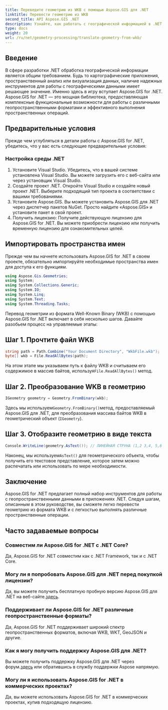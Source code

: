 ```yaml
---
title: Переведите геометрию из WKB с помощью Aspose.GIS для .NET
linktitle: Перевести геометрию из WKB
second_title: API Aspose.GIS .NET
description: Узнайте, как работать с географической информацией в .NET, используя Aspose.GIS для .NET. Легко переводите геометрию из формата WKB с помощью пошаговых инструкций.
type: docs
weight: 20
url: /ru/net/geometry-processing/translate-geometry-from-wkb/
---
```

## Введение
В сфере разработки .NET обработка географической информации является общим требованием. Будь то картографические приложения, пространственный анализ или визуализация данных, наличие надежных инструментов для работы с географическими данными имеет решающее значение. Именно здесь в игру вступает Aspose.GIS for .NET. Aspose.GIS for .NET — это мощная библиотека, предоставляющая комплексные функциональные возможности для работы с различными геопространственными форматами и эффективного выполнения пространственных операций.
## Предварительные условия
Прежде чем углубляться в детали работы с Aspose.GIS for .NET, убедитесь, что у вас есть следующие предварительные условия:
### Настройка среды .NET
1. Установите Visual Studio. Убедитесь, что в вашей системе установлена Visual Studio. Вы можете загрузить его с веб-сайта или через установщик Visual Studio.
2. Создайте проект .NET. Откройте Visual Studio и создайте новый проект .NET. Выберите подходящий тип проекта в соответствии с вашими требованиями.
3. Установите Aspose.GIS. Вы можете установить Aspose.GIS для .NET через диспетчер пакетов NuGet. Просто найдите «Aspose.GIS» и установите пакет в свой проект.
4. Получить лицензию: Получите действующую лицензию для Aspose.GIS for .NET. Вы можете приобрести лицензию или получить временную лицензию для ознакомительных целей.

## Импортировать пространства имен
Прежде чем вы начнете использовать Aspose.GIS for .NET в своем проекте, обязательно импортируйте необходимые пространства имен для доступа к его функциям.

```csharp
using Aspose.Gis.Geometries;
using System;
using System.Collections.Generic;
using System.IO;
using System.Linq;
using System.Text;
using System.Threading.Tasks;
```

Перевод геометрии из формата Well-Known Binary (WKB) с помощью Aspose.GIS for .NET включает в себя несколько шагов. Давайте разобьем процесс на управляемые этапы:
## Шаг 1. Прочтите файл WKB
```csharp
string path = Path.Combine("Your Document Directory", "WkbFile.wkb");
byte[] wkb = File.ReadAllBytes(path);
```
 На этом этапе мы указываем путь к файлу WKB и считываем его содержимое в массив байтов, используя`File.ReadAllBytes()` метод.
## Шаг 2. Преобразование WKB в геометрию
```csharp
IGeometry geometry = Geometry.FromBinary(wkb);
```
 Здесь мы используем`Geometry.FromBinary()`метод, предоставляемый Aspose.GIS для .NET, для преобразования массива байтов WKB в геометрический объект (`IGeometry`).
## Шаг 3. Отобразите геометрию в виде текста
```csharp
Console.WriteLine(geometry.AsText()); // ЛИНЕЙНАЯ СТРУНА (1,2 3,4, 5,6 7,8)
```
 Наконец, мы используем`AsText()` для геометрического объекта, чтобы получить его текстовое представление, которое затем можно распечатать или использовать по мере необходимости.

## Заключение
Aspose.GIS for .NET предлагает полный набор инструментов для работы с геопространственными данными в приложениях .NET. Следуя шагам, описанным в этом руководстве, вы сможете легко перевести геометрию из формата WKB и с легкостью выполнять различные пространственные операции.
## Часто задаваемые вопросы
### Совместим ли Aspose.GIS for .NET с .NET Core?
Да, Aspose.GIS for .NET совместим как с .NET Framework, так и с .NET Core.
### Могу ли я попробовать Aspose.GIS для .NET перед покупкой лицензии?
 Да, вы можете получить бесплатную пробную версию Aspose.GIS для .NET на веб-сайте.[здесь](https://purchase.aspose.com/buy).
### Поддерживает ли Aspose.GIS for .NET различные геопространственные форматы?
Да, Aspose.GIS for .NET поддерживает широкий спектр геопространственных форматов, включая WKB, WKT, GeoJSON и другие.
### Как я могу получить поддержку Aspose.GIS для .NET?
Вы можете получить поддержку Aspose.GIS для .NET через форум.[здесь](https://forum.aspose.com/c/gis/33) или обратившись в службу поддержки Aspose напрямую.
### Могу ли я использовать Aspose.GIS for .NET в коммерческих проектах?
Да, вы можете использовать Aspose.GIS for .NET в коммерческих проектах, купив подходящую лицензию.